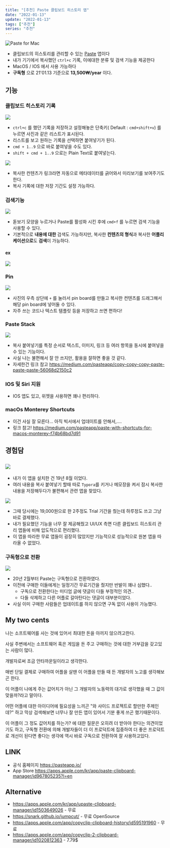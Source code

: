 ```yaml
---
title: "[추천] Paste 클립보드 히스토리 앱"
date: "2022-01-13"
update: "2022-01-13"
tags: ["추천"]
series: "추천"
---
```


![Paste for Mac](https://pasteapp.io/_next/image?url=%2Fimages%2Fpaste-mac-icon.png&w=384&q=75)

- 클립보드의 히스토리를 관리할 수 있는 [Paste](https://pasteapp.io/) 앱이다
- 내가 기기에서 복사했던 `ctrl+c` 기록, 이에대한 분류 및 검색 기능을 제공한다
- MacOS / IOS 에서 사용 가능하다
- **구독형** 으로 21'01.13 기준으로 **13,500₩/year** 이다.

## 기능

### 클립보드 히스토리 기록

![](2022-01-13-18-09-07.png)

- `ctrl+c` 를 했던 기록을 저장하고 설정해놓은 단축키( Default : `cmd+shift+v`) 를 누르면 사진과 같은 리스트가 표시된다.
- 리스트를 보고 원하는 기록을 선택하면 붙여넣기가 된다.
- `cmd + 1..9` 으로 바로 붙여넣을 수도 있다.
- `shift + cmd + 1..9` 으로는 Plain Text로 붙여넣는다.

![](2022-01-13-18-13-02.png)

- 복사한 컨텐츠가 링크라면 자동으로 메타데이터를 긁어와서 미리보기를 보여주기도 한다.
- 복사 기록에 대한 저장 기간도 설정 가능하다.

### 검색기능

![](2022-01-13-18-16-34.png)

- 돋보기 모양을 누르거나 Paste를 활성화 시킨 후에 `cmd+f` 를 누르면 검색 기능을 사용할 수 있다.
- 기본적으로 **내용에 대한** 검색도 가능하지만, 복사한 **컨텐츠의 형식**과 복사한 **어플리케이션으로**도 **검색**이 가능하다.

#### ex

![](2022-01-13-18-20-24.png)

### Pin

![](2022-01-13-18-21-43.png)

- 사진의 우측 상단에 `+` 를 눌러서 pin board를 만들고 복사한 컨텐츠를 드래그해서 해당 pin board에 넣어둘 수 있다.
- 자주 쓰는 코드나 텍스트 템플릿 등을 저장하고 쓰면 편하다!

### Paste Stack

![](2022-01-13-18-31-39.png)

- 복사 붙여넣기를 특정 순서로 텍스트, 이미지, 링크 등 여러 항목을 동시에 붙여넣을 수 있는 기능이다.
- 사실 나는 불편해서 잘 안 쓰지만, 활용을 잘하면 좋을 것 같다.
- 자세한건 링크 참고 https://medium.com/pasteapp/copy-copy-copy-paste-paste-paste-56068d2150c2

### IOS 및 Siri 지원

- IOS 앱도 있고, 위젯을 사용하면 꽤나 편리하다.

### macOs Monterey Shortcuts

- 이건 사실 잘 모른다... 아직 빅서에서 업데이트를 안해서,....
- 링크 참고! https://medium.com/pasteapp/paste-with-shortcuts-for-macos-monterey-f74b68bd7d91

## 경험담

## ![](2022-01-13-18-36-03.png)

- 내가 이 앱을 설치한 건 19년 8월 이었다.
- 여러 내용을 복사 붙여넣기 할때 따로 `Typora`를 키거나 메모장을 켜서 잠시 복사한 내용을 저장해두다가 불편해서 관련 앱을 찾았다.

![](2022-01-13-18-38-47.png)

- 그때 당시에는 19,000원으로 한 2주정도 Trial 기간을 줬는데 하루정도 쓰고 그냥 바로 결제했다.
- 내가 필요했던 기능을 너무 잘 제공해줬고 UI/UX 측면 다른 클립보드 히스토리 관리 앱들에 비해 압도적으로 편리했다.
- 이 앱을 따라한 무료 앱들이 굉장히 많았지만 기능적으로 성능적으로 원본 앱을 따라올 수 없었다.

### 구독형으로 전환

![](2022-01-13-18-51-28.png)

- 20년 2월부터 Paste는 구독형으로 전환하였다.
- 이전에 구매한 이들에게는 일정기간 무료기간을 줬지만 반발이 꽤나 심했다..
  - 구독으로 전환한다는 미디엄 글에 댓글이 다들 부정적인 의견..
  - 다들 삭제하고 다른 어플로 갈아탄다는 댓글이 대부분이었다.
- 사실 이미 구매한 사람들은 업데이트를 하지 않으면 구독 없이 사용이 가능했다.

## My two cents

나는 소프트웨어를 사는 것에 있어서 최대한 돈을 아끼지 않으려고한다. 

사실 주변에서는 소프트웨어 혹은 게임을 돈 주고 구매하는 것에 대한 거부감을 갖고있는 사람이 많다. 

개발자로써 조금 안타까운일이라고 생각한다.

매번 단일 결제로 구매하여 어플을 살땐 이 어플을 만들 때 든 개발자의 노고를 생각해보곤 한다. 

이 어플이 나에게 주는 값어치가 아닌 그 개발자의 노동력의 대가로 생각했을 때 그 값이 맞을까?라고 말이다.

어떤 어플에 대한 아이디어에 필요성을 느끼곤 "와 사이드 프로젝트로 할만한 주제인데?" 하고 막상 검색해보면 너무나 잘 만든 앱이 있어서 기분 좋게 쓰곤 했기때문이다.

이 어플이 그 정도 값어치를 하는가? 에 대한 질문은 오히려 더 받아야 한다는 의견이었기도 하고, 구독형 전환에 의해 개발자들이 더 이 프로덕트에 집중하여 더 좋은 프로덕트로 개선이 된다면 좋다는 생각에 역시 바로 구독으로 전환하여 잘 사용하고있다.

## LINK

* 공식 홈페이지 https://pasteapp.io/
* App Store https://apps.apple.com/kr/app/paste-clipboard-manager/id967805235?l=en

## Alternative

* https://apps.apple.com/kr/app/upaste-clipboard-manager/id1503649026 - 무료
* https://snark.github.io/jumpcut/ - 무료 OpenSource
* https://apps.apple.com/app/copyclip-clipboard-history/id595191960 - 무료
* https://apps.apple.com/app/copyclip-2-clipboard-manager/id1020812363 - 7.79$













